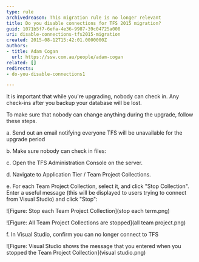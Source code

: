 ```yaml
---
type: rule
archivedreason: This migration rule is no longer relevant
title: Do you disable connections for TFS 2015 migration?
guid: 1071b5f7-6efa-4e36-9987-39c04725a008
uri: disable-connections-tfs2015-migration
created: 2015-08-12T15:42:01.0000000Z
authors: 
- title: Adam Cogan
  url: https://ssw.com.au/people/adam-cogan
related: []
redirects:
- do-you-disable-connections1

---
```


It is important that while you're upgrading, nobody can check in. Any check-ins after you backup your database will be lost.

To make sure that nobody can change anything during the upgrade, follow these steps.

<!--endintro-->

a. Send out an email notifying everyone TFS will be unavailable for the upgrade period

b. Make sure nobody can check in files:

c. Open the TFS Administration Console on the server.

d. Navigate to Application Tier / Team Project Collections.

e. For each Team Project Collection, select it, and click "Stop Collection". Enter a useful message (this will be displayed to users trying to connect from Visual Studio) and click "Stop":

![Figure: Stop each Team Project Collection](stop each term.png)

![Figure: All Team Project Collections are stopped](all team project.png)

f. In Visual Studio, confirm you can no longer connect to TFS

![Figure: Visual Studio shows the message that you entered when you stopped the Team Project Collection](visual studio.png)

